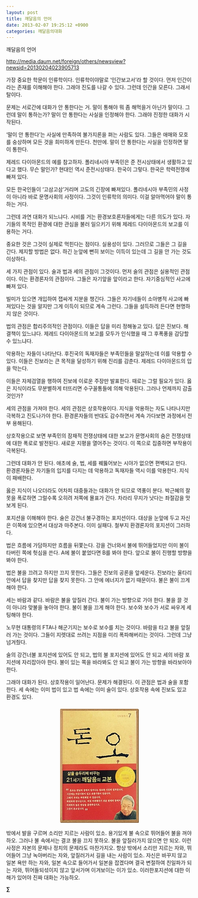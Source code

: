 ```yaml
---
layout: post
title: 깨달음의 언어
date: 2013-02-07 19:25:12 +0900
categories: 깨달음의대화
---
```


  


깨달음의 언어 



http://media.daum.net/foreign/others/newsview?newsid=20130204023905713 


  


가장 중요한 학문이 인류학이다. 인류학이야말로 ‘인간보고서’라 할 것이다. 먼저 인간이라는 존재를 이해해야 한다. 그래야 진도를 나갈 수 있다. 그런데 인간을 모른다. 그래서 탈이다. 


  


문제는 서로간에 대화가 안 통한다는 거. 말이 통해야 뭐 좀 해먹을거 아닌가 말이다. 그런데 말이 통하는가? 말이 안 통한다는 사실을 인정해야 한다. 그래야 진정한 대화가 시작된다. 


  


‘말이 안 통한다’는 사실에 만족하여 불가지론을 펴는 사람도 있다. 그들은 애매와 모호를 숭상하며 모든 것을 희미하게 만든다. 천만에. 말이 안 통한다는 사실을 인정하면 말이 통한다. 


  


제레드 다이아몬드의 예를 참고하자. 폴리네시아 부족민은 준 전시상태에서 생활하고 있다고 했다. 무슨 말인가? 현대인 역시 준전시상태다. 한국이 그렇다. 한국은 학력전쟁에 빠져 있다. 


  


모든 한국인들이 ‘고삼고삼’거리며 고도의 긴장에 빠져있다. 폴리네시아 부족민의 사정이 아니라 바로 문명사회의 사정이다. 그것이 인류학의 의미다. 이걸 알아먹어야 말이 통하는 거다.


  


그런데 과연 대화가 되느냐다. 시비를 거는 환경보호론자들에게는 다른 의도가 있다. 자기들의 목적인 환경에 대한 관심을 불러 일으키기 위해 제레드 다이아몬드의 보고를 이용하는 거다.


  


중요한 것은 그것이 실제로 먹힌다는 점이다. 실용성이 있다. 그러므로 그들은 그 길을 간다. 제지할 방법은 없다. 하긴 눈앞에 뻔히 보이는 이득이 있는데 그 길을 안 가는 것도 이상하다. 


  


세 가지 관점이 있다. 술과 법과 세의 관점이 그것이다. 먼저 술의 관점은 실용적인 관점이다. 이는 환경론자의 관점이다. 그들은 자기앞을 앞이라고 한다. 자기중심적인 사고에 빠져 있다. 


  


빌미가 있으면 개입하여 잽싸게 지분을 챙긴다. 그들은 자기네들이 소아병적 사고에 빠져있다는 것을 알지만 그게 이득이 되므로 계속 그런다. 그들을 설득하려 든다면 현명하지 않은 것이다. 


  


법의 관점은 합리주의적인 관점이다. 이들은 답을 미리 정해놓고 있다. 답은 진보다. 해결책이 있느냐다. 제레드 다이아몬드의 보고를 모두가 인식했을 때 그 후폭풍을 감당할 수 있느냐다. 


  


악용하는 자들이 나타난다. 후진국의 독재자들은 부족민들을 말살하는데 이를 악용할 수 있다. 이들은 진보라는 큰 목적을 달성하기 위해 진리를 감춘다. 제레드 다이아몬드의 입을 막는다.


  


이들은 자체검열을 행하여 진보에 이로운 주장만 발표한다. 때로는 그럴 필요가 있다. 옳은 지식이라도 무분별하게 터뜨리면 수구꼴통들에 의해 악용된다. 그러나 언제까지 감출 것인가?


  


세의 관점을 가져야 한다. 세의 관점은 상호작용이다. 지식을 악용하는 자도 나타나지만 극복하고 진도나가야 한다. 환경론자들의 반대도 감수하면서 계속 가다보면 과정에서 전부 용해된다. 


  


상호작용으로 보면 부족민의 잠재적 전쟁상태에 대한 보고가 문명사회의 숨은 전쟁상태에 대한 폭로로 발전된다. 새로운 지평을 열어주는 것이다. 이 쪽으로 집중하면 부작용이 극복된다. 


  


그런데 대화가 안 된다. 애초에 술, 법, 세를 꿰뚫어보는 시야가 없으면 편벽되고 만다. 환경론자들은 자기들의 입지를 다지는 데 악용하고 독재자들 역시 이를 악용한다. 지식이 패배한다.


  


옳은 지식이 나오더라도 어차피 대중들과는 대화가 안 되므로 역풍이 분다. 박근혜의 잘못을 폭로하면 그럴수록 오히려 저쪽에 몰표가 간다. 차라리 무지가 낫다는 좌절감을 맛보게 된다. 


  


포지션을 이해해야 한다. 술은 강건너 불구경하는 포지션이다. 대상을 눈앞에 두고 자신은 이쪽에 있으면서 대상과 마주본다. 이미 실패다. 철부지 환경론자의 포지션이 그러하다. 


  


법은 흐름에 가담하지만 흐름을 뒤쫓는다. 강을 건너와서 불에 뛰어들었지만 이미 불이 타버린 쪽에 헛심을 쓴다. A에 불이 붙었다면 B를 봐야 한다. 앞으로 불이 진행할 방향을 봐야 한다.


  


법은 불을 끄려고 하지만 끄지 못한다. 그들은 진보의 공론을 앞세운다. 진보라는 울타리 안에서 답을 찾지만 답을 찾지 못한다. 그 안에 에너지가 없기 때문이다. 불은 불이 끄게 해야 한다.


  


세는 바람과 같다. 바람은 불을 앞질러 간다. 불이 가는 방향으로 가야 한다. 불을 끌 것이 아니라 맞불을 놓아야 한다. 불이 불을 끄게 해야 한다. 보수와 보수가 서로 싸우게 세팅해야 한다. 


  


노무현 대통령의 FTA나 해군기지는 보수로 보수를 치는 것이다. 바람을 타고 불을 앞질러 가는 것이다. 그들이 지렛대로 쓰려는 지점을 미리 폭파해버리는 것이다. 그런데 그냥 넘겨줬다. 


  


술의 강건너불 포지션에 있어도 안 되고, 법의 불 포지션에 있어도 안 되고 세의 바람 포지션에 자리잡아야 한다. 불이 있는 쪽을 바라봐도 안 되고 불이 가는 방향을 바라보아야 한다. 


  


그래야 대화가 된다. 상호작용이 일어난다. 문제가 해결된다. 이 관점은 법과 술을 포함한다. 세 속에는 이미 법이 있고 법 속에는 이미 술이 있다. 상호작용 속에 진보도 있고 환경도 있다.


  




 ###


  




<p align="center">
  <a href="?mid=DonOh"><img alt="345678.jpg" src="files/attach/images/198/727/315/55.JPG" /> <br /></a> 
  
  <p>
  </p>
  
  <p>
    밖에서 발을 구르며 소리만 지르는 사람이 있소. 용기있게 불 속으로 뛰어들어 불을 꺼야 하오. 그러나 불 속에서는 결코 불을 끄지 못하오. 불을 앞질러가지 않으면 안 되오. 이런 사정은 자본의 문제나 정치의 문제라도 마찬가지오. 항상 밖에서 소리만 지르는 자와, 뛰어들어 그냥 녹아버리는 자와, 앞질러가서 길을 내는 사람이 있소. 자신은 바꾸지 않고 일본 욕만 하는 자와, 일본 속으로 들어가서 일본을 잡겠다며 결국 변절하여 친일파가 되는 자와, 뛰어들되섞이지 않고 앞서가며 이겨보이는 이가 있소. 이러한포지션에 대한 이해가 있어야 진짜 대화는 가능하오.
  </p>
  
  <p>
  </p>
  
  <p>
  </p>
  
  <p>
  </p>
  
  <p>
  </p>
  
  <p>
    <b>∑</b> <br /><br />
  </p>
  
  <p>
  </p>
  
  <p>
  </p>
  
  <p>
  </p>
  
  <p>
  </p>
  
  <p>
  </p>
</p>